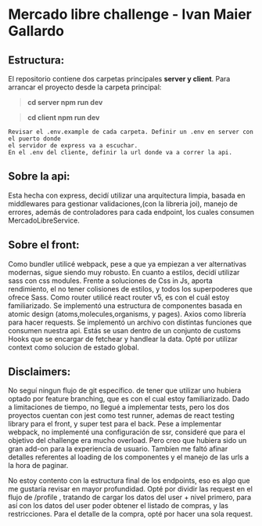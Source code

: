 # Mercado libre challenge - Ivan Maier Gallardo

##  Estructura:
El repositorio contiene dos carpetas principales **server y client**.
Para arrancar el proyecto desde la carpeta principal:

> **cd server npm run dev** 

> **cd client npm run dev**

	Revisar el .env.example de cada carpeta. Definir un .env en server con el puerto donde
	el servidor de express va a escuchar. 
	En el .env del cliente, definir la url donde va a correr la api.	

## Sobre la api:

Esta hecha con express, decidí utilizar una arquitectura limpia, basada en middlewares para gestionar validaciones,(con la libreria joi), manejo de errores, además de controladores para cada endpoint, los cuales consumen MercadoLibreService.

## Sobre el front:

Como bundler utilicé webpack, pese a que ya empiezan a ver alternativas modernas, sigue siendo muy robusto.
En cuanto a estilos, decidí utilizar sass con css modules. Frente a soluciones de Css in Js, aporta rendimiento, el no tener colisiones de estilos, y todos los superpoderes que ofrece Sass.
Como router utilicé react router v5, es con el cuál estoy familiarizado.
Se implementó una estructura de componentes basada en atomic design (atoms,molecules,organisms, y pages).
Axios como librería para hacer requests.
Se implementó un archivo con distintas funciones que consumen nuestra api. Estás se usan dentro de un conjunto de customs Hooks que se encargar de fetchear y handlear la data.
Opté por utilizar context como solucion de estado global.

## Disclaimers:
No seguí ningun flujo de git específico. de tener que utilizar uno hubiera optado por feature branching, que es con el cual estoy familiarizado.
Dado a limitaciones de tiempo, no llegué a implementar tests, pero los dos proyectos cuentan con jest como test runner, ademas de react testing library para el front, y super test para el back.
Pese a implementar webpack, no implementé una configuración de ssr, consideré que para el objetivo del challenge era mucho overload. Pero creo que hubiera sido un gran add-on para la experiencia de usuario. Tambíen me faltó afinar detalles referentes al loading de los componentes y el manejo de las urls a la hora de paginar.

No estoy contento con la estructura final de los endpoints, eso es algo que me gustaría revisar en mayor profundidad. Opté por dividir las request en el flujo de /profile , tratando de cargar los datos del user + nivel primero, para así con los datos del user poder obtener el listado de compras, y las restricciones.
Para el detalle de la compra, opté por hacer una sola request.



